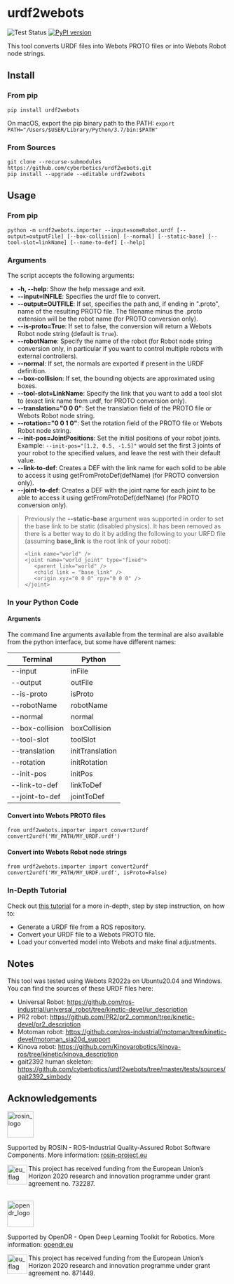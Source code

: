 # urdf2webots

![Test Status](https://github.com/cyberbotics/urdf2webots/actions/workflows/test.yml/badge.svg)
[![PyPI version](https://badge.fury.io/py/urdf2webots.svg)](https://badge.fury.io/py/urdf2webots)

This tool converts URDF files into Webots PROTO files or into Webots Robot node strings.

## Install

### From pip

```
pip install urdf2webots
```

On macOS, export the pip binary path to the PATH: `export PATH="/Users/$USER/Library/Python/3.7/bin:$PATH"`

### From Sources

```
git clone --recurse-submodules https://github.com/cyberbotics/urdf2webots.git
pip install --upgrade --editable urdf2webots
```

## Usage

### From pip

```
python -m urdf2webots.importer --input=someRobot.urdf [--output=outputFile] [--box-collision] [--normal] [--static-base] [--tool-slot=linkName] [--name-to-def] [--help]
```

### Arguments

The script accepts the following arguments:
  - **-h, --help**: Show the help message and exit.
  - **--input=INFILE**: Specifies the urdf file to convert.
  - **--output=OUTFILE**: If set, specifies the path and, if ending in ".proto", name of the resulting PROTO file. The filename minus the .proto extension will be the robot name (for PROTO conversion only).
  - **--is-proto=True**: If set to false, the conversion will return a Webots Robot node string (default is `True`).
  - **--robotName**: Specify the name of the robot (for Robot node string conversion only, in particular if you want to control multiple robots with external controllers).
  - **--normal**: If set, the normals are exported if present in the URDF definition.
  - **--box-collision**: If set, the bounding objects are approximated using boxes.
  - **--tool-slot=LinkName**: Specify the link that you want to add a tool slot to (exact link name from urdf, for PROTO conversion only).
  - **--translation="0 0 0"**: Set the translation field of the PROTO file or Webots Robot node string.
  - **--rotation="0 0 1 0"**: Set the rotation field of the PROTO file or Webots Robot node string.
  - **--init-pos=JointPositions**: Set the initial positions of your robot joints. Example: `--init-pos="[1.2, 0.5, -1.5]"` would set the first 3 joints of your robot to the specified values, and leave the rest with their default value.
  - **--link-to-def**: Creates a DEF with the link name for each solid to be able to access it using getFromProtoDef(defName) (for PROTO conversion only).
  - **--joint-to-def**: Creates a DEF with the joint name for each joint to be able to access it using getFromProtoDef(defName) (for PROTO conversion only).

> Previously the **--static-base** argument was supported in order to set the base link to be static (disabled physics). It has been removed as there is a better way to do it by adding the following to your URFD file (assuming **base_link** is the root link of your robot):
>
>```
> <link name="world" />
><joint name="world_joint" type="fixed">
>    <parent link="world" />
>    <child link = "base_link" />
>    <origin xyz="0 0 0" rpy="0 0 0" />
></joint>
>```

### In your Python Code

#### Arguments

The command line arguments available from the terminal are also available from the python interface, but some have different names:

| Terminal   |      Python      |
|----------|-------------|
| --input |  inFile |
| --output |  outFile |
| --is-proto |  isProto |
| --robotName |  robotName |
| --normal |  normal |
| --box-collision |  boxCollision |
| --tool-slot |  toolSlot |
| --translation |  initTranslation |
| --rotation |  initRotation |
| --init-pos |  initPos |
| --link-to-def |  linkToDef |
| --joint-to-def |  jointToDef |

#### Convert into Webots PROTO files

```
from urdf2webots.importer import convert2urdf
convert2urdf('MY_PATH/MY_URDF.urdf')
```

#### Convert into Webots Robot node strings

```
from urdf2webots.importer import convert2urdf
convert2urdf('MY_PATH/MY_URDF.urdf', isProto=False)
```

### In-Depth Tutorial
Check out [this tutorial](./docs/tutorial.md) for a more in-depth, step by step instruction, on how to:
- Generate a URDF file from a ROS repository.
- Convert your URDF file to a Webots PROTO file.
- Load your converted model into Webots and make final adjustments.


## Notes
This tool was tested using Webots R2022a on Ubuntu20.04 and Windows.
You can find the sources of these URDF files here:
  - Universal Robot: https://github.com/ros-industrial/universal_robot/tree/kinetic-devel/ur_description
  - PR2 robot: https://github.com/PR2/pr2_common/tree/kinetic-devel/pr2_description
  - Motoman robot: https://github.com/ros-industrial/motoman/tree/kinetic-devel/motoman_sia20d_support
  - Kinova robot: https://github.com/Kinovarobotics/kinova-ros/tree/kinetic/kinova_description
  - gait2392 human skeleton: https://github.com/cyberbotics/urdf2webots/tree/master/tests/sources/gait2392_simbody

## Acknowledgements

<a href="http://rosin-project.eu">
  <img src="http://rosin-project.eu/wp-content/uploads/rosin_ack_logo_wide.png"
       alt="rosin_logo" height="60" >
</a></br>

Supported by ROSIN - ROS-Industrial Quality-Assured Robot Software Components.
More information: <a href="http://rosin-project.eu">rosin-project.eu</a>

<img src="http://rosin-project.eu/wp-content/uploads/rosin_eu_flag.jpg"
     alt="eu_flag" height="45" align="left" >

This project has received funding from the European Union’s Horizon 2020
research and innovation programme under grant agreement no. 732287.

<br>

<a href="https://opendr.eu/">
  <img src="https://opendr.eu/wp-content/uploads/2020/01/logo-300x125.png"
       alt="opendr_logo" height="60" >
</a></br>

Supported by OpenDR - Open Deep Learning Toolkit for Robotics.
More information: <a href="https://opendr.eu/">opendr.eu</a>

<img src="https://opendr.csd.auth.gr/wp-content/uploads/2019/12/Flag_of_Europe-300x200.png"
     alt="eu_flag" height="45" align="left" >

This project has received funding from the European Union’s Horizon 2020
research and innovation programme under grant agreement no. 871449.
